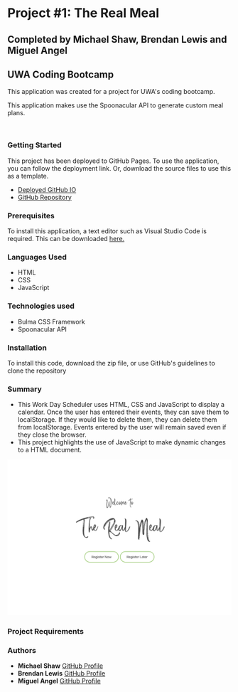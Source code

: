 # Project #1: The Real Meal

## Completed by Michael Shaw, Brendan Lewis and Miguel Angel
## UWA Coding Bootcamp

This application was created for a project for UWA's coding bootcamp.

This application makes use the Spoonacular API to generate custom meal plans.

![]()

### Getting Started

This project has been deployed to GitHub Pages. To use the application, you can follow the deployment link. Or, download the source files to use this as a template.

* [Deployed GitHub IO](https://michaelshxw.github.io/The-Real-Meal-App/)
* [GitHub Repository](https://github.com/michaelshxw/The-Real-Meal-App)

### Prerequisites
To install this application, a text editor such as Visual Studio Code is required. This can be downloaded [here.](https://code.visualstudio.com/download)

### Languages Used
* HTML 
* CSS
* JavaScript

### Technologies used
* Bulma CSS Framework
* Spoonacular API

### Installation
To install this code, download the zip file, or use GitHub's guidelines to clone the repository

### Summary
* This Work Day Scheduler uses HTML, CSS and JavaScript to display a calendar. Once the user has entered their events, they can save them to localStorage. If they would like to delete them, they can delete them from localStorage. Events entered by the user will remain saved even if they close the browser.
* This project highlights the use of JavaScript to make dynamic changes to a HTML document.

![./assets/screenshots/landing-page.png](./assets/screenshots/landing-page.png)
    
### Project Requirements 

### Authors
* **Michael Shaw** [GitHub Profile](https://github.com/michaelshxw)
* **Brendan Lewis** [GitHub Profile](https://github.com/operationBrass)
* **Miguel Angel** [GitHub Profile](https://github.com/miguel-thethird)
